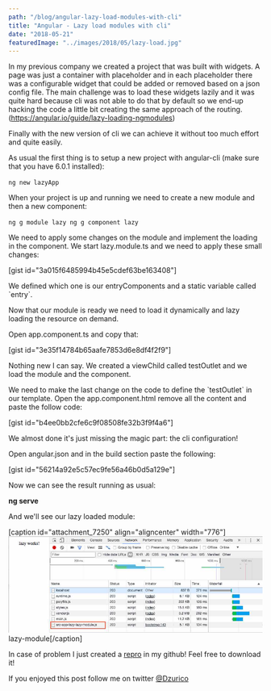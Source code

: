 ```yaml
---
path: "/blog/angular-lazy-load-modules-with-cli"
title: "Angular - Lazy load modules with cli"
date: "2018-05-21"
featuredImage: "../images/2018/05/lazy-load.jpg"
---
```


In my previous company we created a project that was built with widgets. A page was just a container with placeholder and in each placeholder there was a configurable widget that could be added or removed based on a json config file. The main challenge was to load these widgets lazily and it was quite hard because cli was not able to do that by default so we end-up hacking the code a little bit creating the same approach of the routing.(https://angular.io/guide/lazy-loading-ngmodules)

Finally with the new version of cli we can achieve it without too much effort and quite easily.

As usual the first thing is to setup a new project with angular-cli (make sure that you have 6.0.1 installed):

`ng new lazyApp`

When your project is up and running we need to create a new module and then a new component:

`ng g module lazy ng g component lazy`

We need to apply some changes on the module and implement the loading in the component. We start lazy.module.ts and we need to apply these small changes:

\[gist id="3a015f6485994b45e5cdef63be163408"\]

We defined which one is our entryComponents and a static variable called \`entry\`.

Now that our module is ready we need to load it dynamically and lazy loading the resource on demand.

Open app.component.ts and copy that:

\[gist id="3e35f14784b65aafe7853d6e8df4f2f9"\]

Nothing new I can say. We created a viewChild called testOutlet and we load the module and the component.

We need to make the last change on the code to define the \`testOutlet\` in our template. Open the app.component.html remove all the content and paste the follow code:

\[gist id="b4ee0bb2cfe6c9f08508fe32b3f9f4a6"\]

We almost done it's just missing the magic part: the cli configuration!

Open angular.json and in the build section paste the following:

\[gist id="56214a92e5c57ec9fe56a46b0d5a129e"\]

Now we can see the result running as usual:

**ng serve**

And we'll see our lazy loaded module:

\[caption id="attachment_7250" align="aligncenter" width="776"\]![](../images/2018/05/lazy-module.jpg) lazy-module\[/caption\]

In case of problem I just created a [repro](https://github.com/daniele-zurico/lazy-load-cli) in my github! Feel free to download it!

If you enjoyed this post follow me on twitter [@Dzurico](https://twitter.com/DZurico)
